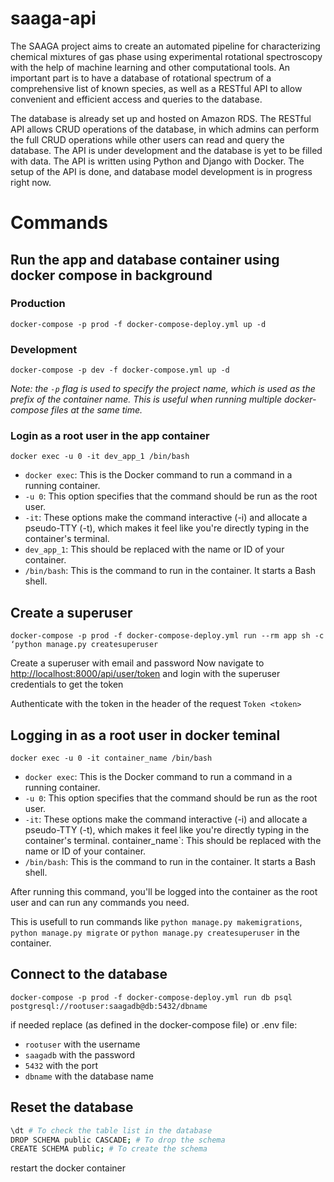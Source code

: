 # saaga-api

The SAAGA project aims to create an automated pipeline for characterizing chemical mixtures of gas phase using experimental rotational spectroscopy with the help of machine learning and other computational tools. An important part is to have a database of rotational spectrum of a comprehensive list of known species, as well as a RESTful API to allow convenient and efficient access and queries to the database.

The database is already set up and hosted on Amazon RDS. The RESTful API allows CRUD operations of the database, in which admins can perform the full CRUD operations while other users can read and query the database.
The API is under development and the database is yet to be filled with data. The API is written using Python and Django with Docker. The setup of the API is done, and database model development is in progress right now.

# Commands

## Run the app and database container using docker compose in background

### Production

`docker-compose -p prod -f docker-compose-deploy.yml up -d`

### Development

`docker-compose -p dev -f docker-compose.yml up -d`

_Note: the `-p` flag is used to specify the project name, which is used as the prefix of the container name. This is useful when running multiple docker-compose files at the same time._

### Login as a root user in the app container

`docker exec -u 0 -it dev_app_1 /bin/bash`
- `docker exec`: This is the Docker command to run a command in a running container.
- `-u 0`: This option specifies that the command should be run as the root user.
- `-it`: These options make the command interactive (-i) and allocate a pseudo-TTY (-t), which makes it feel like you're directly typing in the container's terminal.
- `dev_app_1`: This should be replaced with the name or ID of your container.
- `/bin/bash`: This is the command to run in the container. It starts a Bash shell.


## Create a superuser

`docker-compose -p prod -f docker-compose-deploy.yml run --rm app sh -c ‘python manage.py createsuperuser`

Create a superuser with email and password
Now navigate to <http://localhost:8000/api/user/token> and login with the superuser credentials to get the token

Authenticate with the token in the header of the request
`Token <token>`


## Logging in as a root user in docker teminal

`docker exec -u 0 -it container_name /bin/bash`

 - `docker exec`: This is the Docker command to run a command in a running container.
 - `-u 0`: This option specifies that the command should be run as the root user.
 - `-it`: These options make the command interactive (-i) and allocate a pseudo-TTY (-t), which makes it feel like you're directly typing in the container's terminal.
container_name`: This should be replaced with the name or ID of your container.
 - `/bin/bash`: This is the command to run in the container. It starts a Bash shell.

After running this command, you'll be logged into the container as the root user and can run any commands you need.

This is usefull to run commands like `python manage.py makemigrations`, `python manage.py migrate` or `python manage.py createsuperuser` in the container.

## Connect to the database

`docker-compose -p prod -f docker-compose-deploy.yml run db psql postgresql://rootuser:saagadb@db:5432/dbname`

if needed replace (as defined in the docker-compose file) or .env file:
- `rootuser` with the username
- `saagadb` with the password
- `5432` with the port
- `dbname` with the database name


## Reset the database

```bash
\dt # To check the table list in the database
DROP SCHEMA public CASCADE; # To drop the schema
CREATE SCHEMA public; # To create the schema
```

restart the docker container
